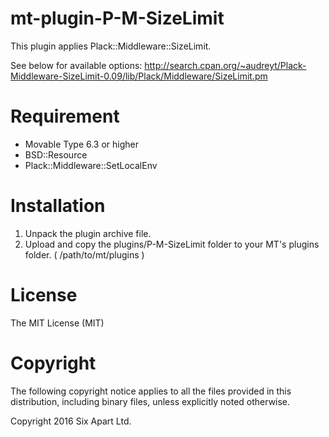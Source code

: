 # mt-plugin-P-M-SizeLimit

This plugin applies Plack::Middleware::SizeLimit.

See below for available options: http://search.cpan.org/~audreyt/Plack-Middleware-SizeLimit-0.09/lib/Plack/Middleware/SizeLimit.pm

# Requirement

* Movable Type 6.3 or higher
* BSD::Resource
* Plack::Middleware::SetLocalEnv

# Installation

1. Unpack the plugin archive file.
2. Upload and copy the plugins/P-M-SizeLimit folder to your MT's plugins folder. ( /path/to/mt/plugins )


# License

The MIT License (MIT)

# Copyright

The following copyright notice applies to all the files provided in this distribution, including binary files, unless explicitly noted otherwise.

Copyright 2016 Six Apart Ltd.

